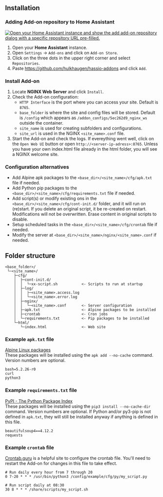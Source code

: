 ## Installation

### Adding Add-on repository to Home Assistant

[![Open your Home Assistant instance and show the add add-on repository dialog with a specific repository URL pre-filled.](https://my.home-assistant.io/badges/supervisor_add_addon_repository.svg)](https://my.home-assistant.io/redirect/supervisor_add_addon_repository/?repository_url=https%3A%2F%2Fgithub.com%2Fhulkhaugen%2Fhassio-addons)

1. Open your **Home Assistant** instance.
2. Open `Settings` -> `Add-ons` and click on `Add-on Store`.
3. Click on the three dots in the upper right corner and select `Repositories`.
4. Paste https://github.com/hulkhaugen/hassio-addons and click `Add`.

### Install Add-on
1. Locate **NGINX Web Server** and click `Install`.
2. Check the Add-on configuration: 
   - `HTTP Interface` is the port where you can access your site. Default is `8765`.
   - `base_folder` is where the site and config files will be stored. Default is `/config` which appears as `/addon_configs/5ec262d9_nginx_ws` outside the container.
   - `site_name` is used for creating subfolders and configurations.
   - `site_url` is used in the NGINX `<site_name>.conf` file.
3. Start the Add-on and check the logs. If evereything went well, click on the `Open Web UI` button or open `http://<server-ip-adress>:8765`. Unless you have your own index.html file already in the html folder, you will see a NGINX welcome site.

### Configuration alternatives
- Add Alpine apk packages to the `<base_dir>/<site_name>/cfg/apk.txt` file if needed.
- Add Python pip packages to the `<base_dir>/<site_name>/cfg/requirements.txt` file if needed.
- Add script(s) or modify existing ons in the `<base_dir>/<site_name>/cfg/cont-init.d/` folder, and it will run on (re)start. If you delete an original script, it be re-created on restart. Modifications will not be overwritten. Erase content in original scripts to disable.
- Setup scheduled tasks in the `<base_dir>/<site_name>/cfg/crontab` file if needed.
- Modify the server at `<base_dir>/<site_name>/nginx/<site_name>.conf` if needed.

## Folder structure

```
<base_folder>/
 └─<site_name>/
    ├─cfg/
    │  ├─cont-init.d/
    │  │  └─xx-script.sh           <- Scripts to run at startup
    │  ├─log/
    │  │  ├─<site_name>.access.log 
    │  │  └─<site_name>.error.log 
    │  ├─nginx/
    │  │  └─<site_name>.conf       <- Server configuration
    │  ├─apk.txt                   <- Alpine packages to be installed
    │  ├─crontab                   <- Cron jobs
    │  └─requirements.txt          <- Pip packages to be installed
    └─html/
       └─index.html                <- Web site
 ```

### Example `apk.txt` file
[Alpine Linux packages](https://pkgs.alpinelinux.org/packages)   
These packages will be installed using the `apk add --no-cache` command. Version numbers are optional.
```
bash=5.2.26-r0
curl
python3
```
### Example `requirements.txt` file
[PyPI - The Python Package Index](https://pypi.org/)   
These packages will be installed using the `pip3 install --no-cache-dir` command. Version numbers are optional. If Python and/or py3-pip is not defined in `apk.txt`, they will still be installed anyway if anything is defined in this file.
```
beautifulsoup4==4.12.2
requests
```
### Example `crontab` file
[Crontab.guru](https://crontab.guru/) is a helpful site to configure the crontab file. You'll need to restart the Add-on for changes in this file to take effect.
```
# Run daily every hour from 7 through 20
0 7-20 * * * /usr/bin/python3 /config/example/cfg/py/my_script.py

# Run script daily at 08:30
30 8 * * * /share/scripts/my_script.sh
```
